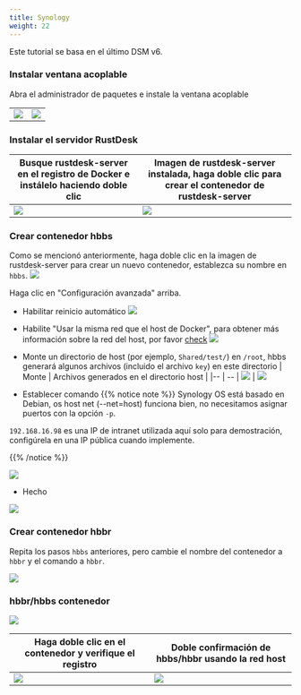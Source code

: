 ```yaml
---
title: Synology
weight: 22
---
```


Este tutorial se basa en el último DSM v6.

### Instalar ventana acoplable

Abra el administrador de paquetes e instale la ventana acoplable

|             |                                                   |
| --------------- | -------------------------------------------------------- |
![](images/package-manager.png) | ![](images/docker.png)


### Instalar el servidor RustDesk

| Busque rustdesk-server en el registro de Docker e instálelo haciendo doble clic | Imagen de rustdesk-server instalada, haga doble clic para crear el contenedor de rustdesk-server |
| --------------- | -------------------------------------------------------- |
![](images/pull-rustdesk-server.png) | ![](images/rustdesk-server-installed.png)


### Crear contenedor hbbs

Como se mencionó anteriormente, haga doble clic en la imagen de rustdesk-server para crear un nuevo contenedor, establezca su nombre en `hbbs`.
![](images/hbbs.png) 

Haga clic en "Configuración avanzada" arriba.

- Habilitar reinicio automático
![](images/auto-restart.png) 

- Habilite "Usar la misma red que el host de Docker", para obtener más información sobre la red del host, por favor [check](/docs/en/self-host/install/#net-host)
![](images/host-net.png) 

- Monte un directorio de host (por ejemplo, `Shared/test/`) en `/root`, hbbs generará algunos archivos (incluido el archivo `key`) en este directorio
| Monte | Archivos generados en el directorio host |
|-- | -- |
![](images/mount.png?width=500px) | ![](images/mounted-dir.png?width=300px) 

- Establecer comando
{{% notice note %}}
Synology OS está basado en Debian, os host net (--net=host) funciona bien, no necesitamos asignar puertos con la opción `-p`.

`192.168.16.98` es una IP de intranet utilizada aquí solo para demostración, configúrela en una IP pública cuando implemente.

{{% /notice %}}

![](images/hbbs-cmd.png?v2) 

- Hecho
  
![](images/hbbs-config.png) 

### Crear contenedor hbbr

Repita los pasos `hbbs` anteriores, pero cambie el nombre del contenedor a `hbbr` y el comando a `hbbr`.

![](images/hbbr-config.png) 

### hbbr/hbbs contenedor

![](images/containers.png?width=500px)


| Haga doble clic en el contenedor y verifique el registro | Doble confirmación de hbbs/hbbr usando la red host |
|-- | -- |
![](images/log.png?width=500px) | ![](images/network-types.png?width=500px)

